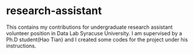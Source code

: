 # research-assistant

This contains my contributions for undergraduate research assistant volunteer position in Data Lab Syracuse University. I am supervised by a Ph.D student(Hao Tian) and I created some codes for the project under his instructions.
